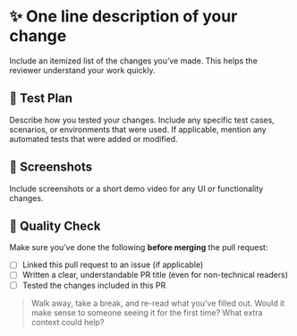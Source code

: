 # ✨ One line description of your change

Include an itemized list of the changes you’ve made. This helps the reviewer understand your work quickly.

## 🧪 Test Plan

Describe how you tested your changes. Include any specific test cases, scenarios, or environments that were used. If applicable, mention any automated tests that were added or modified.

## 📸 Screenshots

Include screenshots or a short demo video for any UI or functionality changes.

## 🧐 Quality Check

Make sure you’ve done the following **before merging** the pull request:

- [ ] Linked this pull request to an issue (if applicable)
- [ ] Written a clear, understandable PR title (even for non-technical readers)
- [ ] Tested the changes included in this PR

> Walk away, take a break, and re-read what you’ve filled out. Would it make sense to someone seeing it for the first time? What extra context could help?
